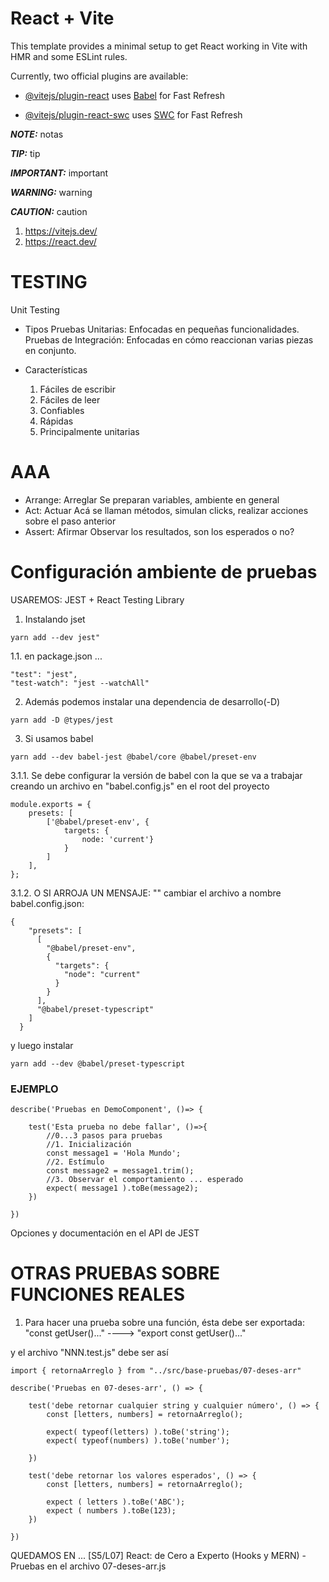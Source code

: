 # React + Vite

This template provides a minimal setup to get React working in Vite with HMR and some ESLint rules.

Currently, two official plugins are available:

- [@vitejs/plugin-react](https://github.com/vitejs/vite-plugin-react/blob/main/packages/plugin-react/README.md) uses [Babel](https://babeljs.io/) for Fast Refresh

- [@vitejs/plugin-react-swc](https://github.com/vitejs/vite-plugin-react-swc) uses [SWC](https://swc.rs/) for Fast Refresh

**_NOTE:_**
notas

**_TIP:_**
tip

**_IMPORTANT:_**
important

**_WARNING:_**
warning

**_CAUTION:_**
caution

1. <https://vitejs.dev/>
2. <https://react.dev/>

# TESTING

Unit Testing

- Tipos
    Pruebas Unitarias: Enfocadas en pequeñas funcionalidades.
    Pruebas de Integración: Enfocadas en cómo reaccionan varias piezas en conjunto.

- Características
    1. Fáciles de escribir
    2. Fáciles de leer
    3. Confiables
    4. Rápidas
    5. Principalmente unitarias

# AAA

- Arrange: Arreglar
    Se preparan variables, ambiente en general
- Act: Actuar
    Acá se llaman métodos, simulan clicks, realizar acciones sobre el paso anterior
- Assert: Afirmar
    Observar los resultados, son los esperados o no?

# Configuración ambiente de pruebas

USAREMOS: JEST + React Testing Library

1. Instalando jset
```
yarn add --dev jest"
```

1.1. en package.json ...

```
"test": "jest",
"test-watch": "jest --watchAll"
```

2. Además podemos instalar una dependencia de desarrollo(-D)

```
yarn add -D @types/jest
```

3. Si usamos babel

```
yarn add --dev babel-jest @babel/core @babel/preset-env
```

3.1.1. Se debe configurar la versión de babel con la que se va a trabajar creando un archivo en "babel.config.js" en el root del proyecto

```
module.exports = {
    presets: [
        ['@babel/preset-env', {
            targets: {
                node: 'current'}
            }
        ]
    ],
};
```

3.1.2. O SI ARROJA UN MENSAJE: ""
cambiar el archivo a nombre babel.config.json:
```
{
    "presets": [
      [
        "@babel/preset-env",
        {
          "targets": {
            "node": "current"
          }
        }
      ],
      "@babel/preset-typescript"
    ]
  }
```

y luego instalar 
```
yarn add --dev @babel/preset-typescript
```



### EJEMPLO

```
describe('Pruebas en DemoComponent', ()=> {

    test('Esta prueba no debe fallar', ()=>{
        //0...3 pasos para pruebas
        //1. Inicialización
        const message1 = 'Hola Mundo';
        //2. Estímulo
        const message2 = message1.trim();
        //3. Observar el comportamiento ... esperado
        expect( message1 ).toBe(message2);
    })

})

```

Opciones y documentación en el API de JEST

# OTRAS PRUEBAS SOBRE FUNCIONES REALES

1. Para hacer una prueba sobre una función, ésta debe ser exportada:
"const getUser()..." ---->  "export const getUser()..."

y el archivo "NNN.test.js" debe ser así
```
import { retornaArreglo } from "../src/base-pruebas/07-deses-arr"

describe('Pruebas en 07-deses-arr', () => {

    test('debe retornar cualquier string y cualquier número', () => {
        const [letters, numbers] = retornaArreglo();

        expect( typeof(letters) ).toBe('string');
        expect( typeof(numbers) ).toBe('number');

    })

    test('debe retornar los valores esperados', () => {
        const [letters, numbers] = retornaArreglo();
        
        expect ( letters ).toBe('ABC');
        expect ( numbers ).toBe(123);
    })
    
})

```

QUEDAMOS EN ...
[S5/L07] React: de Cero a Experto (Hooks y MERN) - Pruebas en el archivo 07-deses-arr.js